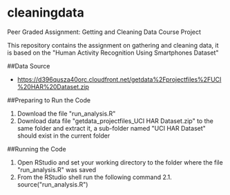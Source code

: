 # cleaningdata
Peer Graded Assignment: Getting and Cleaning Data Course Project

This repository contains the assignment on gathering and cleaning data, it is based on the "Human Activity Recognition Using Smartphones Dataset"

##Data Source
* https://d396qusza40orc.cloudfront.net/getdata%2Fprojectfiles%2FUCI%20HAR%20Dataset.zip

##Preparing to Run the Code
1. Download the file "run_analysis.R"
2. Download data file "getdata_projectfiles_UCI HAR Dataset.zip" to the same folder and extract it, a sub-folder named "UCI HAR Dataset" should exist in the current folder

##Running the Code
1. Open RStudio and set your working directory to the folder where the file "run_analysis.R" was saved
2. From the RStudio shell run the following command
  2.1. source("run_analysis.R")  


